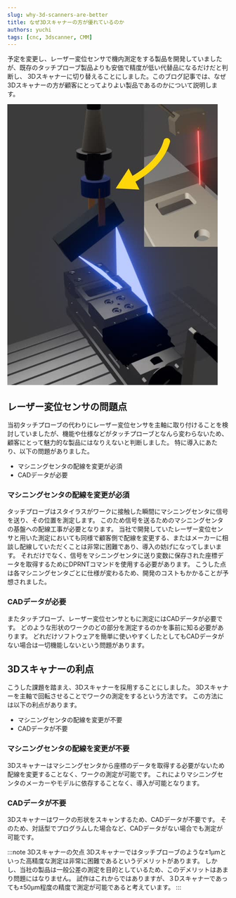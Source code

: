 ```yaml
---
slug: why-3d-scanners-are-better
title: なぜ3Dスキャナーの方が優れているのか
authors: yuchi
tags: [cnc, 3dscanner, CMM]
---
```


予定を変更し、レーザー変位センサで機内測定をする製品を開発していましたが、既存のタッチプローブ製品よりも安価で精度が低い代替品になるだけだと判断し、
3Dスキャナーに切り替えることにしました。このブログ記事では、なぜ3Dスキャナーの方が顧客にとってよりよい製品であるのかについて説明します。


![3d scanner prototype](laser-triangulation-sensor-to-3dscanner.jpg)

<!--truncate-->


## レーザー変位センサの問題点
当初タッチプローブの代わりにレーザー変位センサを主軸に取り付けることを検討していましたが、機能や仕様などがタッチプローブとなんら変わらないため、顧客にとって魅力的な製品にはなりえないと判断しました。
特に導入にあたり、以下の問題がありました。
- マシニングセンタの配線を変更が必須
- CADデータが必要

### マシニングセンタの配線を変更が必須
タッチプローブはスタイラスがワークに接触した瞬間にマシニングセンタに信号を送り、その位置を測定します。
このため信号を送るためのマシニングセンタの基盤への配線工事が必要となります。
当社で開発していたレーザー変位センサと用いた測定においても同様で顧客側で配線を変更する、またはメーカーに相談し配線していただくことは非常に困難であり、導入の妨げになってしまいます。
それだけでなく、信号をマシニングセンタに送り変数に保存された座標データを取得するためにDPRNTコマンドを使用する必要があります。
こうした点は各マシニングセンタごとに仕様が変わるため、開発のコストもかかることが予想されました。

### CADデータが必要
またタッチプローブ、レーザー変位センサともに測定にはCADデータが必要です。
どのような形状のワークのどの部分を測定するのかを事前に知る必要があります。
どれだけソフトウェアを簡単に使いやすくしたとしてもCADデータがない場合は一切機能しないという問題があります。

## 3Dスキャナーの利点
こうした課題を踏まえ、3Dスキャナーを採用することにしました。
3Dスキャナーを主軸で回転させることでワークの測定をするという方法です。
この方法には以下の利点があります。
- マシニングセンタの配線を変更が不要
- CADデータが不要

### マシニングセンタの配線を変更が不要
3Dスキャナーはマシニングセンタから座標のデータを取得する必要がないため配線を変更することなく、ワークの測定が可能です。
これによりマシニングセンタのメーカーやモデルに依存することなく、導入が可能となります。

### CADデータが不要
3Dスキャナーはワークの形状をスキャンするため、CADデータが不要です。
そのため、対話型でプログラムした場合など、CADデータがない場合でも測定が可能です。


:::note 3Dスキャナーの欠点
3Dスキャナーではタッチプローブのような±1µmといった高精度な測定は非常に困難であるというデメリットがあります。
しかし、当社の製品は一般公差の測定を目的としているため、このデメリットはあまり問題にはなりません。
試作はこれからではありますが、３Dスキャナーであっても±50µm程度の精度で測定が可能であると考えています。
:::
